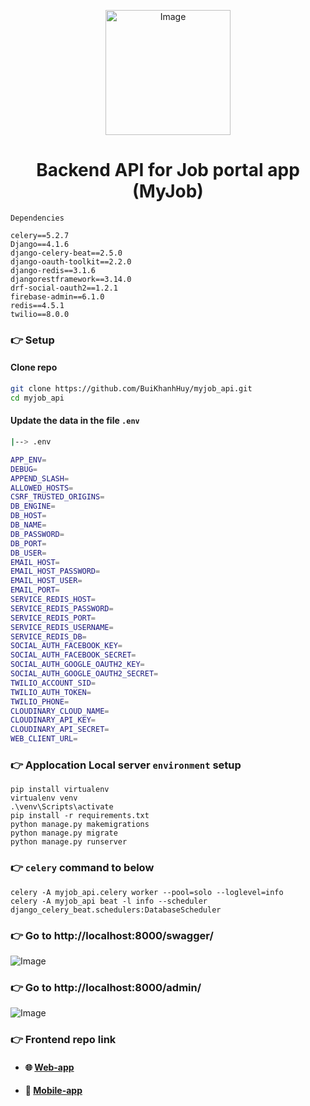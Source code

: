<p align="center">
 <img src="https://github.com/BuiKhanhHuy/myjob_api/assets/69914972/ef0c454d-7947-46ab-a5e6-64ffe964bb3a" width="200"  alt="Image" />
</p>

<h1 align="center">Backend API for Job portal app (MyJob)</h3>
 
`Dependencies`
```commandline
celery==5.2.7
Django==4.1.6
django-celery-beat==2.5.0
django-oauth-toolkit==2.2.0
django-redis==3.1.6
djangorestframework==3.14.0
drf-social-oauth2==1.2.1
firebase-admin==6.1.0
redis==4.5.1
twilio==8.0.0
```

### 👉 Setup

#### Clone repo
```bash
git clone https://github.com/BuiKhanhHuy/myjob_api.git
cd myjob_api
```

#### Update the data in the file `.env`
```bash
|--> .env
```
```bash
APP_ENV=
DEBUG=
APPEND_SLASH=
ALLOWED_HOSTS=
CSRF_TRUSTED_ORIGINS=
DB_ENGINE=
DB_HOST=
DB_NAME=
DB_PASSWORD=
DB_PORT=
DB_USER=
EMAIL_HOST=
EMAIL_HOST_PASSWORD=
EMAIL_HOST_USER=
EMAIL_PORT=
SERVICE_REDIS_HOST=
SERVICE_REDIS_PASSWORD=
SERVICE_REDIS_PORT=
SERVICE_REDIS_USERNAME=
SERVICE_REDIS_DB=
SOCIAL_AUTH_FACEBOOK_KEY=
SOCIAL_AUTH_FACEBOOK_SECRET=
SOCIAL_AUTH_GOOGLE_OAUTH2_KEY=
SOCIAL_AUTH_GOOGLE_OAUTH2_SECRET=
TWILIO_ACCOUNT_SID=
TWILIO_AUTH_TOKEN=
TWILIO_PHONE=
CLOUDINARY_CLOUD_NAME=
CLOUDINARY_API_KEY=
CLOUDINARY_API_SECRET=
WEB_CLIENT_URL=
```

### 👉 Applocation Local server `environment` setup

```base
pip install virtualenv 
virtualenv venv
.\venv\Scripts\activate
pip install -r requirements.txt
python manage.py makemigrations
python manage.py migrate
python manage.py runserver
```

### 👉 `celery` command to below
```base
celery -A myjob_api.celery worker --pool=solo --loglevel=info
celery -A myjob_api beat -l info --scheduler django_celery_beat.schedulers:DatabaseScheduler
```

### 👉 Go to http://localhost:8000/swagger/
<img src="https://github.com/BuiKhanhHuy/myjob_api/assets/69914972/bdf34cb0-40e9-4403-9345-5e6f6299df3a" alt="Image" /> 

### 👉 Go to http://localhost:8000/admin/
<img src="https://github.com/BuiKhanhHuy/myjob_api/assets/69914972/c411ed48-6c1e-4940-a51a-8d30859aa90e" alt="Image" /> 

### 👉 Frontend repo link
* #### 🌐  [Web-app](https://github.com/BuiKhanhHuy/my-job-web-app) 
* #### 📱  [Mobile-app](https://github.com/BuiKhanhHuy/MyJobApp) 
